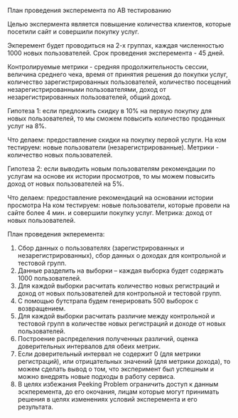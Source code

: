 План проведения эксперемента по АВ тестированию

Целью экспермента является повышение количества клиентов, которые посетили сайт и совершили покупку услуг.

Экперемент будет проводиться на 2-х группах, каждая численностью 1000 новых пользователей.
Срок проведения эксперемента - 45 дней. 

Контролируемые метрики - средняя продолжительность сессии, величина среднего чека, время от принятия решения до покупки услуг, количество зарегистрированных пользователей, количество посещений незарегистрированными пользователями, доход от незарегистрированных пользователей, общий доход.

Гипотеза 1: если предложить скидку в 10% на первую покупку для новых пользователей, то мы сможем повысить количество проданных услуг на 8%.

Что делаем: предоставление скидки на покупку первой услуги. 
На ком тестируем: новые пользователи (незарегистрированные). 
Метрики - количество новых пользователей.

Гипотеза 2: если выводить новым пользователям рекомендации по услугам на основе их истории просмотров, то мы можем повысить доход от новых пользователей на 5%.

Что делаем: предоставление рекомендаций на основании истории просмотра
На ком тестируем: новые пользователи, которые провели на сайте более 4 мин. и совершили покупку услуг.
Метрика: доход от новых пользователей.

План проведения экперемента:
1. Сбор данных о пользователях (зарегистрированных и незарегистрированных), сбор данных о доходах для контрольной и тестовой групп.
2. Данные разделить на выборки – каждая выборка будет содержать 1000 пользователей.
3. Для каждой выборки расчитать количество новых регистраций и доход от новых пользователей для контрольной и тестовой групп.
4. С помощью бутстрапа будем генерировать 500 выборок с возвращением.
5. Для каждой выборки расчитать различие между контрольной и тестовой групп в количестве новых регистраций и доходе от новых пользователей.
6. Построение распределения полученных различий, оценка доверительных интервалов для обеих метрик.
7. Если доверительный интервал не содержит 0 (для метрики регистраций), или отрицательных значений (для метрики дохода), то можем сделать вывод о том, что эксперимент был успешным и можно внедрять новые подходы в работу сервиса.
8. В целях избежания Peeking Problem ограничить доступ к данным эскперемента, до его окочания, лицам которые могут принимать решения в целях изменениях условий эксперемента и его результата. 